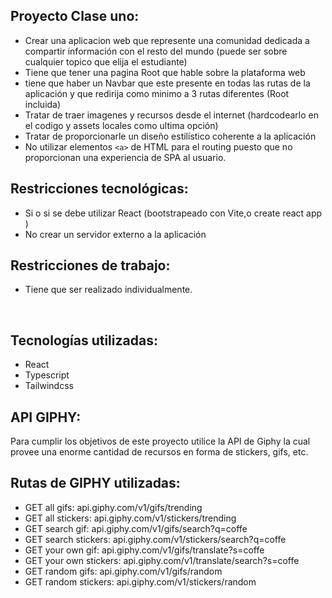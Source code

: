 ## Proyecto Clase uno:

  - Crear una aplicacion web que represente una comunidad dedicada a compartir información con el resto del mundo (puede ser sobre cualquier topico que elija el estudiante)  
  - Tiene que tener una pagina Root que hable sobre la plataforma web
  - tiene que haber un Navbar que este presente en todas las rutas de la aplicación y que redirija como minimo a 3 rutas diferentes (Root incluida)
  - Tratar de traer imagenes y recursos desde el internet (hardcodearlo en el codigo y assets locales como ultima opción)
  - Tratar de proporcionarle un diseño estilístico coherente a la aplicación 
  - No utilizar elementos `<a>` de HTML para el routing puesto que no proporcionan una experiencia de SPA al usuario.

## Restricciones tecnológicas:

- Si o si se debe utilizar React (bootstrapeado con Vite,o create react app )
- No crear un servidor externo a la aplicación

## Restricciones de trabajo: 

- Tiene que ser realizado individualmente.

<br>

## Tecnologías utilizadas:

  - React
  - Typescript
  - Tailwindcss

## API GIPHY:

Para cumplir los objetivos de este proyecto utilice la API de Giphy la cual provee una enorme cantidad de recursos en forma de stickers, gifs, etc.

## Rutas de GIPHY utilizadas:

  - GET all gifs: api.giphy.com/v1/gifs/trending
  - GET all stickers: api.giphy.com/v1/stickers/trending
  - GET search gif: api.giphy.com/v1/gifs/search?q=coffe
  - GET search stickers: api.giphy.com/v1/stickers/search?q=coffe
  - GET your own gif: api.giphy.com/v1/gifs/translate?s=coffe
  - GET your own stickers: api.giphy.com/v1/translate/search?s=coffe
  - GET random gifs: api.giphy.com/v1/gifs/random
  - GET random stickers: api.giphy.com/v1/stickers/random